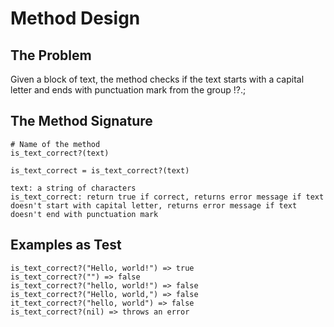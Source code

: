 # Method Design

## The Problem

Given a block of text, the method checks if the text starts with a capital letter and ends with punctuation mark from the group !?.;

## The Method Signature

```
# Name of the method
is_text_correct?(text)

is_text_correct = is_text_correct?(text)

text: a string of characters
is_text_correct: return true if correct, returns error message if text doesn't start with capital letter, returns error message if text doesn't end with punctuation mark

```

## Examples as Test

```
is_text_correct?("Hello, world!") => true
is_text_correct?("") => false
is_text_correct?("hello, world!") => false
is_text_correct?("Hello, world,") => false
it_text_correct?("hello, world") => false
is_text_correct?(nil) => throws an error
```
